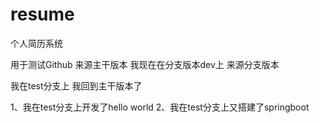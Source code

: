 # resume
个人简历系统

用于测试Github 来源主干版本
我现在在分支版本dev上 来源分支版本

我在test分支上 
我回到主干版本了

1、我在test分支上开发了hello world
2、我在test分支上又搭建了springboot